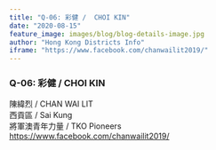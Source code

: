```yaml
---
title: "Q-06: 彩健 /  CHOI KIN"
date: "2020-08-15"
feature_image: images/blog/blog-details-image.jpg
author: "Hong Kong Districts Info"
iframe: "https://www.facebook.com/chanwailit2019/"
---
```


### Q-06: 彩健 /  CHOI KIN  
陳緯烈 /  CHAN WAI LIT  
西貢區 / Sai Kung  
將軍澳青年力量 /  TKO Pioneers  
https://www.facebook.com/chanwailit2019/
